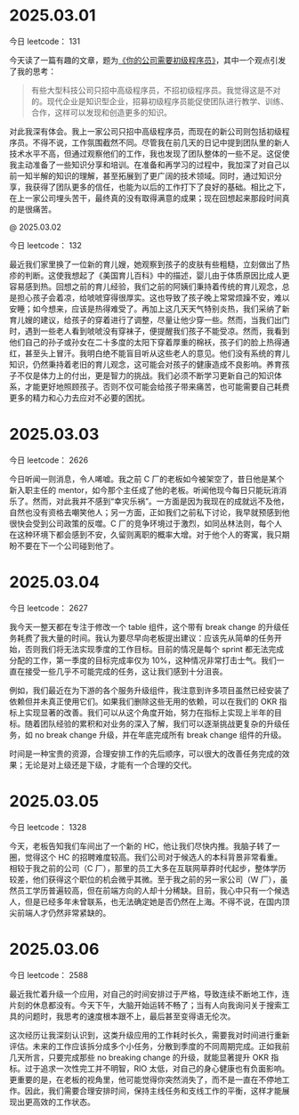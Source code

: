# 2025.03.01

今日 leetcode： 131

今天读了一篇有趣的文章，题为[《你的公司需要初级程序员》][1]，其中一个观点引发了我的思考：

> 有些大型科技公司只招中高级程序员，不招初级程序员。我觉得这是不对的。现代企业是知识型企业，招募初级程序员能促使团队进行教学、训练、合作，这样可以发现和创造更多的知识。

对此我深有体会。我上一家公司只招中高级程序员，而现在的新公司则包括初级程序员。不得不说，工作氛围截然不同。尽管我在前几天的日记中提到团队里的新人技术水平不高，但通过观察他们的工作，我也发现了团队整体的一些不足。这促使我主动准备了一些知识分享和培训。在准备和再学习的过程中，我加深了对自己以前一知半解的知识的理解，甚至拓展到了更广阔的技术领域。同时，通过知识分享，我获得了团队更多的信任，也能为以后的工作打下了良好的基础。相比之下，在上一家公司埋头苦干，最终真的没有取得满意的成果；现在回想起来那段时间真的是很痛苦。

@ 2025.03.02

今日 leetcode： 132

最近我们家里换了一位新的育儿嫂，她观察到孩子的皮肤有些粗糙，立刻做出了热疹的判断。这使我想起了《美国育儿百科》中的描述，婴儿由于体质原因比成人更容易感到热。回想之前的育儿经验，我们之前的阿姨们秉持着传统的育儿观念，总是担心孩子会着凉，给唬唬穿得很厚实。这也导致了孩子晚上常常烦躁不安，难以安睡；如今想来，应该是热得难受了。再加上这几天天气特别炎热，我们采纳了新育儿嫂的建议，给孩子的穿着进行了调整，尽量让他少穿一些。然而，当我们出门时，遇到一些老人看到唬唬没有穿袜子，便提醒我们孩子不能受凉。然而，我看到他们自己的孙子或孙女在二十多度的太阳下穿着厚重的棉袄，孩子们的脸上热得通红，甚至头上冒汗。我明白绝不能盲目听从这些老人的意见。他们没有系统的育儿知识，仍然秉持着老旧的育儿观念，这可能会对孩子的健康造成不良影响。养育孩子不仅是体力上的付出，更是智力的挑战。我们必须不断学习更新自己的知识体系，才能更好地照顾孩子。否则不仅可能会给孩子带来痛苦，也可能需要自己耗费更多的精力和心力去应对不必要的困扰。

# 2025.03.03

今日 leetcode： 2626

今日听闻一则消息，令人唏嘘。我之前 C 厂的老板如今被架空了，昔日他是某个新入职主任的 mentor，如今那个主任成了他的老板。听闻他现今每日只能玩消消乐了。然而，对此我并不感到“幸灾乐祸”。一方面是因为我现在的成就远不及他，自然也没有资格去嘲笑他人；另一方面，正如我们之前私下讨论，我早就预感到他很快会受到公司政策的反噬。C 厂的竞争环境过于激烈，如同丛林法则，每个人在这种环境下都会感到不安，久留则离职的概率大增。对于他个人的寄寓，我只期盼不要在下一个公司碰到他了。


# 2025.03.04

今日 leetcode： 2627

我今天一整天都在专注于修改一个 table 组件，这个带有 break change 的升级任务耗费了我大量的时间。我认为要尽早向老板提出建议：应该先从简单的任务开始，否则我们将无法实现季度的工作目标。目前的情况是每个 sprint 都无法完成分配的工作，第一季度的目标完成率仅为 10%，这种情况非常打击士气。我们一直在接受一些几乎不可能完成的任务，这让我们感到十分沮丧。

例如，我们最近在为下游的各个服务升级组件，我注意到许多项目虽然已经安装了依赖但并未真正使用它们。如果我们删除这些无用的依赖，可以在我们的 OKR 指标上实现显著的改善。我们可以从这个角度开始，努力在指标上实现上半年的目标。随着团队经验的累积和对业务的深入了解，我们可以逐渐挑战更复杂的升级任务，如 no break change 升级，并在年底完成所有 break change 组件的升级。

时间是一种宝贵的资源，合理安排工作的先后顺序，可以很大的改善任务完成的效果；无论是对上级还是下级，才能有一个合理的交代。

# 2025.03.05

今日 leetcode： 1328

今天，老板告知我们车间出了一个新的 HC，他让我们尽快内推。我脑子转了一圈，觉得这个 HC 的招聘难度较高。我们公司对于候选人的本科背景非常看重。相较于我之前的公司（C 厂），那里的员工大多在互联网草莽时代起步，整体学历较差，他们获得这个职位的机会微乎其微。至于我之前的另一家公司（W 厂），虽然员工学历普遍较高，但在前端方向的人却十分稀缺。目前，我心中只有一个候选人，但是已经多年未曾联系，也无法确定她是否仍然在上海。不得不说，在国内顶尖前端人才仍然非常紧缺的。

# 2025.03.06

今日 leetcode： 2588

最近我忙着升级一个应用，对自己的时间安排过于严格，导致连续不断地工作，连片刻的休息都没有。今天下午，大脑开始运转不畅了；当有人向我询问关于搜索工具的问题时，我思考的速度根本跟不上，最后甚至变得语无伦次。

这次经历让我深刻认识到，这类升级应用的工作耗时长久，需要我对时间进行重新评估。未来的工作应该拆分成多个小任务，分散到季度的不同周期完成。正如我前几天所言，只要完成那些 no breaking change 的升级，就能显著提升 OKR 指标。过于追求一次性完工并不明智，RIO 太低，对自己的身心健康也有负面影响。更重要的是，在老板的视角里，他可能觉得你突然消失了，而不是一直在不停地工作。因此，我们需要合理安排时间，保持主线任务和支线工作的平衡，这样才能展现出更高效的工作状态。

[1]: https://softwaredoug.com/blog/2024/09/07/your-team-needs-juniors